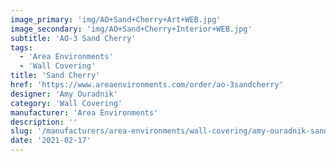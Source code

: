 ```yaml
---
image_primary: 'img/AO+Sand+Cherry+Art+WEB.jpg'
image_secondary: 'img/AO+Sand+Cherry+Interior+WEB.jpg'
subtitle: 'AO-3 Sand Cherry'
tags:
  - 'Area Environments'
  - 'Wall Covering'
title: 'Sand Cherry'
href: 'https://www.areaenvironments.com/order/ao-3sandcherry'
designer: 'Amy Ouradnik'
category: 'Wall Covering'
manufacturer: 'Area Environments'
description: ''
slug: '/manufacturers/area-environments/wall-covering/amy-ouradnik-sand-cherry'
date: '2021-02-17'
---
```

